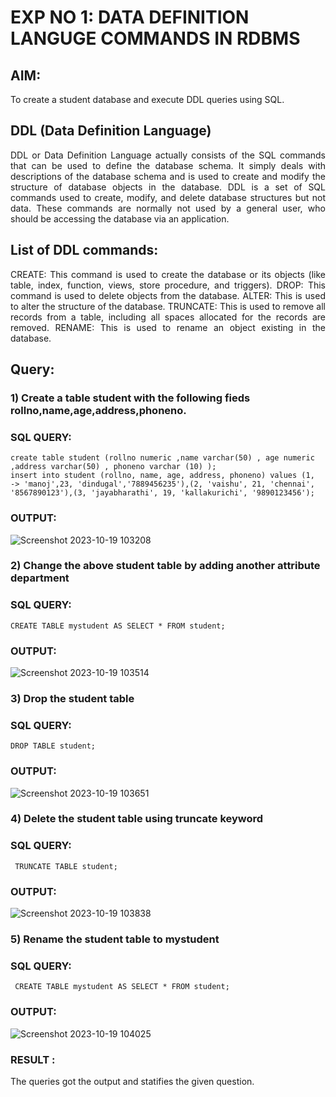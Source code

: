 # EXP NO 1: DATA DEFINITION LANGUGE COMMANDS IN RDBMS

## AIM:
To create a student database and execute DDL queries using SQL.


## DDL (Data Definition Language)
<div align="justify">
DDL or Data Definition Language actually consists of the SQL commands that can be used to define the database schema. It simply deals with descriptions of the database schema and is used to create and modify the structure of database objects in the database. DDL is a set of SQL commands used to create, modify, and delete database structures but not data. These commands are normally not used by a general user, who should be accessing the database via an application.
</div>
 
## List of DDL commands: 
<div align="justify">
CREATE: This command is used to create the database or its objects (like table, index, function, views, store procedure, and triggers).
DROP: This command is used to delete objects from the database.
ALTER: This is used to alter the structure of the database.
TRUNCATE: This is used to remove all records from a table, including all spaces allocated for the records are removed.
RENAME: This is used to rename an object existing in the database.
</div>

## Query:
### 1) Create a table student with the following fieds rollno,name,age,address,phoneno.

### SQL QUERY: 
 ```
create table student (rollno numeric ,name varchar(50) , age numeric
,address varchar(50) , phoneno varchar (10) );
insert into student (rollno, name, age, address, phoneno) values (1,     -> 'manoj',23, 'dindugal','7889456235'),(2, 'vaishu', 21, 'chennai', '8567890123'),(3, 'jayabharathi', 19, 'kallakurichi', '9890123456');
```
### OUTPUT:
![Screenshot 2023-10-19 103208](https://github.com/dineshgl/G2_DBMS/assets/118541897/9bcbddc4-57ab-4cbe-b7cb-01a2f4106bd5)

### 2) Change the above student table by adding another attribute department

### SQL QUERY: 
```
CREATE TABLE mystudent AS SELECT * FROM student;
```
### OUTPUT:
![Screenshot 2023-10-19 103514](https://github.com/dineshgl/G2_DBMS/assets/118541897/e4b0754a-36e7-478f-8bc6-acc7e7ba9ffe)


### 3) Drop the student table
 
### SQL QUERY: 
```
DROP TABLE student;
```
### OUTPUT:
![Screenshot 2023-10-19 103651](https://github.com/dineshgl/G2_DBMS/assets/118541897/8271d634-ed46-4b2e-84f7-474a15125535)

### 4) Delete the student table using truncate keyword

### SQL QUERY: 
```
 TRUNCATE TABLE student;
```

### OUTPUT:
![Screenshot 2023-10-19 103838](https://github.com/dineshgl/G2_DBMS/assets/118541897/39bf85c0-a26b-46e0-9571-5ed8ab6a9586)

### 5) Rename the student table to mystudent

### SQL QUERY: 
```
 CREATE TABLE mystudent AS SELECT * FROM student;
```
### OUTPUT:
![Screenshot 2023-10-19 104025](https://github.com/dineshgl/G2_DBMS/assets/118541897/55569603-3e17-4db0-ab6c-566185f39655)
### RESULT :
The queries got the output and statifies the given question.
